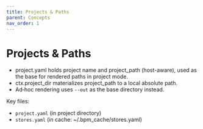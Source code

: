 ```yaml
---
title: Projects & Paths
parent: Concepts
nav_order: 1
---
```


# Projects & Paths

- project.yaml holds project name and project_path (host-aware), used as the base for rendered paths in project mode.
- ctx.project_dir materializes project_path to a local absolute path.
- Ad‑hoc rendering uses `--out` as the base directory instead.

Key files:
- `project.yaml` (in project directory)
- `stores.yaml` (in cache: ~/.bpm_cache/stores.yaml)

